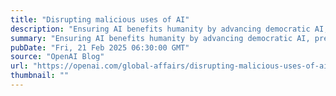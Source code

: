 ```yaml
---
title: "Disrupting malicious uses of AI"
description: "Ensuring AI benefits humanity by advancing democratic AI, preventing misuse, and protecting against authoritarian threats."
summary: "Ensuring AI benefits humanity by advancing democratic AI, preventing misuse, and protecting against authoritarian threats."
pubDate: "Fri, 21 Feb 2025 06:30:00 GMT"
source: "OpenAI Blog"
url: "https://openai.com/global-affairs/disrupting-malicious-uses-of-ai"
thumbnail: ""
---
```


